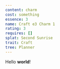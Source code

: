 ```yaml
---
content: charm
cost: something
essence: 3
name: Craft e3 Charm 1
rating: 3
requires: []
splat: Second Sunrise
trait: Craft
tree: Planner
---
```


Hello **world**!
